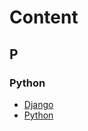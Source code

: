 # Content

## P

### Python
- [Django](https://github.com/HidayatRivai2020/Django)
- [Python](https://github.com/HidayatRivai2020/Python) 
